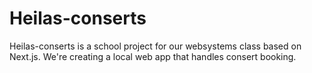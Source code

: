 # Heilas-conserts
Heilas-conserts is a school project for our websystems class based on Next.js. We're creating a local web app that handles consert booking.
